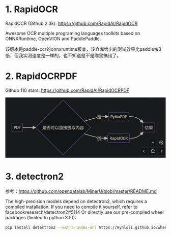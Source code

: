 # 1. RapidOCR

RapidOCR (Github 2.3k): https://github.com/RapidAI/RapidOCR

Awesome OCR multiple programing languages toolkits based on ONNXRuntime, OpenVION and PaddlePaddle.

该版本是paddle-ocr的onnxruntime版本，该仓库给出的测试效果比paddle快3倍，但我实测速度是一样的，也不知道是不是哪里搞错了。

# 2. RapidOCRPDF

Github 110 stars: https://github.com/RapidAI/RapidOCRPDF

![](.01_其它项目_images/流程.png)

# 3. detectron2

参考：https://github.com/opendatalab/MinerU/blob/master/README.md

The high-precision models depend on detectron2, which requires a compiled installation.
If you need to compile it yourself, refer to facebookresearch/detectron2#5114
Or directly use our pre-compiled wheel packages (limited to python 3.10):

```bash
pip install detectron2 --extra-index-url https://myhloli.github.io/wheels/
```